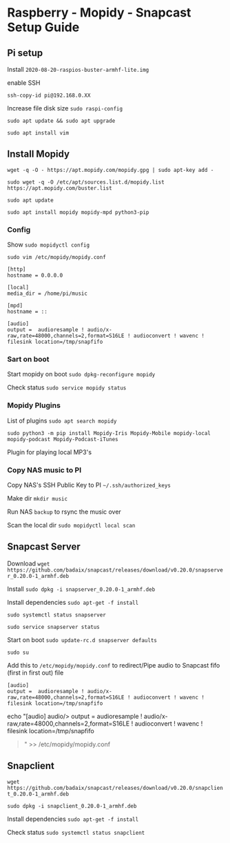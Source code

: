 # Raspberry - Mopidy - Snapcast Setup Guide

## Pi setup
Install `2020-08-20-raspios-buster-armhf-lite.img`

enable SSH

`ssh-copy-id pi@192.168.0.XX`

Increase file disk size `sudo raspi-config`

`sudo apt update && sudo apt upgrade`

`sudo apt install vim`


## Install Mopidy

`wget -q -O - https://apt.mopidy.com/mopidy.gpg | sudo apt-key add -`

`sudo wget -q -O /etc/apt/sources.list.d/mopidy.list https://apt.mopidy.com/buster.list`

`sudo apt update`

`sudo apt install mopidy mopidy-mpd python3-pip`


### Config

Show `sudo mopidyctl config`

`sudo vim /etc/mopidy/mopidy.conf`
```
[http]
hostname = 0.0.0.0

[local]
media_dir = /home/pi/music

[mpd]
hostname = ::

[audio]
output =  audioresample ! audio/x-raw,rate=48000,channels=2,format=S16LE ! audioconvert ! wavenc ! filesink location=/tmp/snapfifo
```
### Sart on boot

Start mopidy on boot `sudo dpkg-reconfigure mopidy`

Check status `sudo service mopidy status`

### Mopidy Plugins

List of plugins `sudo apt search mopidy`

`sudo python3 -m pip install Mopidy-Iris Mopidy-Mobile mopidy-local mopidy-podcast Mopidy-Podcast-iTunes`

Plugin for playing local MP3's

### Copy NAS music to PI
Copy NAS's SSH Public Key to PI  `~/.ssh/authorized_keys`

Make dir `mkdir music`

Run NAS `backup` to rsync the music over

Scan the local dir `sudo mopidyctl local scan`

## Snapcast Server

Download `wget https://github.com/badaix/snapcast/releases/download/v0.20.0/snapserver_0.20.0-1_armhf.deb`

Install
`sudo dpkg -i snapserver_0.20.0-1_armhf.deb`

Install dependencies  `sudo apt-get -f install` 


`sudo systemctl status snapserver`

`sudo service snapserver status`

Start on boot `sudo update-rc.d snapserver defaults`

`sudo su`

Add this to `/etc/mopidy/mopidy.conf` to
redirect/Pipe audio to Snapcast fifo (first in first out) file
```
[audio]
output =  audioresample ! audio/x-raw,rate=48000,channels=2,format=S16LE ! audioconvert ! wavenc ! filesink location=/tmp/snapfifo
```

echo "[audio]
 audio/> output =  audioresample ! audio/x-raw,rate=48000,channels=2,format=S16LE ! audioconvert ! wavenc ! filesink location=/tmp/snapfifo
> " >> /etc/mopidy/mopidy.conf

## Snapclient


`wget https://github.com/badaix/snapcast/releases/download/v0.20.0/snapclient_0.20.0-1_armhf.deb`

`sudo dpkg -i snapclient_0.20.0-1_armhf.deb`

Install dependencies  `sudo apt-get -f install` 

Check status `sudo systemctl status snapclient`


